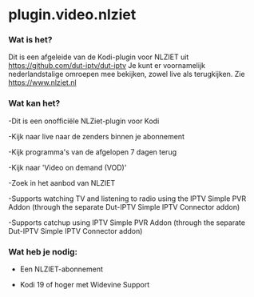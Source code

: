 # plugin.video.nlziet

### Wat is het?

Dit is een afgeleide van de Kodi-plugin voor NLZIET uit https://github.com/dut-iptv/dut-iptv
Je kunt er voornamelijk nederlandstalige omroepen mee bekijken, zowel live als terugkijken.
Zie https://www.nlziet.nl

### Wat kan het?

-Dit is een onofficiële NLZiet-plugin voor Kodi

-Kijk naar live naar de zenders binnen je abonnement

-Kijk programma's van de afgelopen 7 dagen terug

-Kijk naar 'Video on demand (VOD)'

-Zoek in het aanbod van NLZIET

-Supports watching TV and listening to radio using the IPTV Simple PVR Addon (through the separate Dut-IPTV Simple IPTV Connector addon)

-Supports catchup using IPTV Simple PVR Addon (through the separate Dut-IPTV Simple IPTV Connector addon)

### Wat heb je nodig:

- Een NLZIET-abonnement

- Kodi 19 of  hoger met Widevine Support
